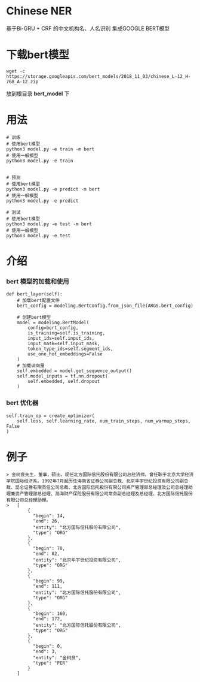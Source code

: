 # Chinese NER

基于Bi-GRU + CRF 的中文机构名、人名识别
集成GOOGLE BERT模型

# 下载bert模型
     
    wget -c https://storage.googleapis.com/bert_models/2018_11_03/chinese_L-12_H-768_A-12.zip

放到根目录 **bert_model** 下

# 用法

    # 训练
    # 使用bert模型
    python3 model.py -e train -m bert
    # 使用一般模型
    python3 model.py -e train
    
    
    # 预测
    # 使用bert模型
    python3 model.py -e predict -m bert
    # 使用一般模型
    python3 model.py -e predict
    
    # 测试
    # 使用bert模型
    python3 model.py -e test -m bert
    # 使用一般模型
    python3 model.py -e test
    
# 介绍

### bert 模型的加载和使用

    def bert_layer(self):
        # 加载bert配置文件
        bert_config = modeling.BertConfig.from_json_file(ARGS.bert_config)

        # 创建bert模型　
        model = modeling.BertModel(
            config=bert_config,
            is_training=self.is_training,
            input_ids=self.input_ids,
            input_mask=self.input_mask,
            token_type_ids=self.segment_ids,
            use_one_hot_embeddings=False
        )
        # 加载词向量
        self.embedded = model.get_sequence_output()
        self.model_inputs = tf.nn.dropout(
            self.embedded, self.dropout
        )

### bert 优化器

    self.train_op = create_optimizer(
        self.loss, self.learning_rate, num_train_steps, num_warmup_steps, False
    )
    



# 例子
    > 金树良先生，董事，硕士。现任北方国际信托股份有限公司总经济师。曾任职于北京大学经济学院国际经济系。1992年7月起历任海南省证券公司副总裁、北京华宇世纪投资有限公司副总裁、昆仑证券有限责任公司总裁、北方国际信托股份有限公司资产管理部总经理及公司总经理助理兼资产管理部总经理、渤海财产保险股份有限公司常务副总经理及总经理、北方国际信托股份有限公司总经理助理。
    >   [
            {
              "begin": 14,
              "end": 26,
              "entity": "北方国际信托股份有限公司",
              "type": "ORG"
            },
            {
              "begin": 70,
              "end": 82,
              "entity": "北京华宇世纪投资有限公司",
              "type": "ORG"
            },
            {
              "begin": 99,
              "end": 111,
              "entity": "北方国际信托股份有限公司",
              "type": "ORG"
            },
            {
              "begin": 160,
              "end": 172,
              "entity": "北方国际信托股份有限公司",
              "type": "ORG"
            },
            {
              "begin": 0,
              "end": 3,
              "entity": "金树良",
              "type": "PER"
            }
        ]
